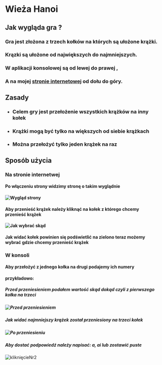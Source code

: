 # **Wieża Hanoi**
## **Jak wygląda gra ?**
### Gra jest złożona z trzech kołków na których są ułożone krążki.
### Krązki są ułożone od największych do najmniejszych.
### W aplikacji konsolowej są od lewej do prawej ,
### A na mojej [stronie internetowej](http://hanoi.simplecreator.pl/) od dołu do góry.
## **Zasady**
- ### Celem gry jest przełożenie wszystkich krążków na inny kołek
- ### Krążki mogą być tylko na większych od siebie krążkach
- ### Można przełożyć tylko jeden krążek na raz
## Sposób użycia
### Na stronie internetwej
#### Po włączeniu strony widzimy stronę o takim wyglądnie
#### ![Wygląd strony](https://user-images.githubusercontent.com/100357263/158378197-98005b82-f973-4316-9be1-cd2ad7733dc6.PNG)
#### Aby przenieść krążek należy kliknąć na kołek z którego chcemy przenieść krążek
#### ![Jak wybrać skąd](https://user-images.githubusercontent.com/100357263/158378199-e685c32c-e6bf-4927-9ba0-49699a113b85.PNG)
#### Jak widać kołek powinien się podświetlić na zielono teraz możemy wybrać gdzie chcemy przenieść krążek
### W konsoli
#### Aby przełożyć z jednego kołka na drugi podajemy ich numery
#### przykładowo:
##### Przed przeniesieniem podałem wartość skąd dokąd czyli z pierwszego kołka na trzeci
##### ![Przed przeniesieniem](https://user-images.githubusercontent.com/100357263/158376429-baaa7b64-fb52-4698-baab-3b5f17aa91e8.PNG) 
##### Jak widać najmniejszy krążek został przeniesiony na trzeci kołek
##### ![Po przeniesieniu](https://user-images.githubusercontent.com/100357263/158376425-ba6f5495-191e-44da-82d7-0784180dbaa2.PNG)
##### Aby dostać podpowiedź należy napisać: a, ai lub zostawić puste
![kliknięcieNr2](https://user-images.githubusercontent.com/100357263/158378187-02383abe-1feb-40d1-8058-47f7fab61544.PNG)
